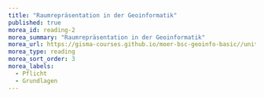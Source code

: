 ```yaml
---
title: "Raumrepräsentation in der Geoinformatik"
published: true
morea_id: reading-2
morea_summary: "Raumrepräsentation in der Geoinformatik"
morea_url: https://gisma-courses.github.io/moer-bsc-geoinfo-basic//unit02/unit02-01_reader_gi_raum.html
morea_type: reading
morea_sort_order: 3
morea_labels:
  - Pflicht
  - Grundlagen
---
```


